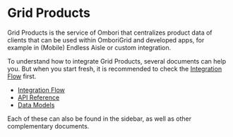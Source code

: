# Grid Products
Grid Products is the service of Ombori that centralizes product data of clients that can be used within OmboriGrid and developed apps, for example in (Mobile) Endless Aisle or custom integration.

To understand how to integrate Grid Products, several documents can help you. But when you start fresh, it is recommended to check the [Integration Flow](/development/grid/products/integration-flow) first.

- [Integration Flow](/development/grid/products/integration-flow)
- [API Reference](/development/grid/products/api)
- [Data Models](/development/grid/products/data-model)

Each of these can also be found in the sidebar, as well as other complementary documents.